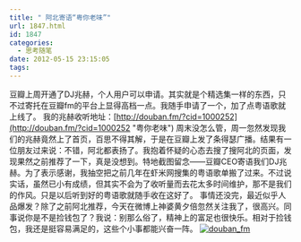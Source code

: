 ```yaml
---
title: " 阿北寄语“粤你老味”"
url: 1847.html
id: 1847
categories:
  - 思考随笔
date: 2012-05-15 23:15:05
tags:
---
```


豆瓣上周开通了DJ兆赫，个人用户可以申请。其实就是个精选集一样的东西，只不过寄托在豆瓣fm的平台上显得高档一点。我随手申请了一个，加了点粤语歌就上线了。 我的兆赫收听地址：[http://douban.fm/?cid=1000252](http://douban.fm/?cid=1000252 "粤你老味") 周末没怎么管，周一忽然发现我们的兆赫竟然上了首页，百思不得其解，于是在豆瓣上发了条得瑟广播。结果有一位朋友过来说：不错，阿北都表扬了。我抱着怀疑的心态去搜了搜阿北的页面，发现果然之前推荐了一下，真是没想到。特地截图留念——豆瓣CEO寄语我们DJ兆赫。为了表示感谢，我抽空把之前几年在虾米网搜集的粤语歌单搬了过来。不过说实话，虽然已小有成绩，但其实不会为了收听量而去花太多时间维护，那不是我们的作风。只是以后听到好的粤语歌就随手收在这好了。 事情还没完，最近似乎人品爆发？除了之前阿北推荐，今天在微博上神婆黄夕倍忽然关注我了，很高兴。同事说你是不是捡钱包了？我说：别那么俗了，精神上的富足也很快乐。相对于捡钱包，我还是挺容易满足的，这些个小事都能兴奋一阵。 [![](../../../images/2012/05/douban_fm.png "douban_fm")](http://www.douban.com/people/ahbei/status/925333605/)